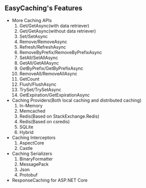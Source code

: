 ## EasyCaching's Features

- More Caching APIs
    1. Get/GetAsync(with data retriever)
    2. Get/GetAsync(without data retriever)
    3. Set/SetAsync
    4. Remove/RemoveAsync
    5. Refresh/RefreshAsync
    6. RemoveByPrefix/RemoveByPrefixAsync
    7. SetAll/SetAllAsync
    8. GetAll/GetAllAsync
    9. GetByPrefix/GetByPrefixAsync
    10. RemoveAll/RemoveAllAsync
    11. GetCount
    12. Flush/FlushAsync
    13. TrySet/TrySetAsync
    14. GetExpiration/GetExpirationAsync
- Caching Providers(Both local caching and distributed caching)
    1. In-Memory
    2. Memcached
    3. Redis(Based on StackExchange.Redis)
    4. Redis(Based on csredis)
    5. SQLite
    6. Hybrid
- Caching Interceptors
    1. AspectCore
    2. Castle
- Caching Serializers
    1. BinaryFormatter
    2. MessagePack
    3. Json
    4. Protobuf
- ResponseCaching for ASP.NET Core
